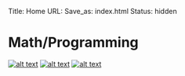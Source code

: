 Title: Home
URL:
Save_as: index.html
Status: hidden

# Math/Programming
[![alt text]({filename}/images/rsz_bmotion.jpg "Brownian motion")](brownian-motion.html) [![alt text]({filename}/images/rsz_face-verification.jpg "Face Verification")](face-verification.html) [![alt text]({filename}/images/rsz_parallel-cnn-tracking.jpg "Parallel CNN Tracking")](parallel-cnn-tracking.html)

